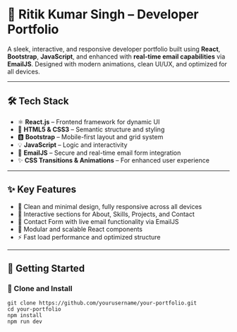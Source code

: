 <!DOCTYPE html>
<html lang="en">
<head>
  <meta charset="UTF-8" />

  <h1>🚀 Ritik Kumar Singh – Developer Portfolio</h1>
  <p>
    A sleek, interactive, and responsive developer portfolio built using 
    <strong>React</strong>, <strong>Bootstrap</strong>, <strong>JavaScript</strong>, and enhanced with 
    <strong>real-time email capabilities</strong> via <strong>EmailJS</strong>.
    Designed with modern animations, clean UI/UX, and optimized for all devices.
  </p>

  <hr />

  <h2>🛠 Tech Stack</h2>
  <ul>
    <li>⚛️ <strong>React.js</strong> – Frontend framework for dynamic UI</li>
    <li>🎨 <strong>HTML5 & CSS3</strong> – Semantic structure and styling</li>
    <li>🅱️ <strong>Bootstrap</strong> – Mobile-first layout and grid system</li>
    <li>💡 <strong>JavaScript</strong> – Logic and interactivity</li>
    <li>📩 <strong>EmailJS</strong> – Secure and real-time email form integration</li>
    <li>✨ <strong>CSS Transitions & Animations</strong> – For enhanced user experience</li>
  </ul>

  <hr />

  <h2>✨ Key Features</h2>
  <ul>
    <li>🎯 Clean and minimal design, fully responsive across all devices</li>
    <li>🔗 Interactive sections for About, Skills, Projects, and Contact</li>
    <li>💌 Contact Form with live email functionality via EmailJS</li>
    <li>🧠 Modular and scalable React components</li>
    <li>⚡ Fast load performance and optimized structure</li>
  </ul>

  <hr />

  <h2>🚀 Getting Started</h2>
  <h3>🔽 Clone and Install</h3>
  <pre><code>git clone https://github.com/yourusername/your-portfolio.git
cd your-portfolio
npm install
npm run dev</code></pre>

</body>
</html>
